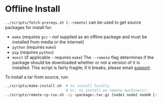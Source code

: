# Offline Install
`../scripts/fetch-prereqs.sh [--remote]` can be used to get source packages for install for:
* `make` (requires `gcc` - *not* supplied as an offline package and must be installed from media or the internet)
* `python` (requires `make`)
* `pip` (requires `python`)
* `monit` (if applicable - requires `make`)
The `--remote` flag determines if the package should be downloaded whether or not a version of it is installed.
This script is fairly fragile; if it breaks, please email [support](support@insightfinder.com).

To install a tar from source, run:
```bash
../scripts/make-install.sh  # to install locally
                            # or, to install on remote machine(s):
../scripts/remote-cp-run.sh -cp <package>.tar.gz [node1 node2 nodeN [-f nodefile list_of_nodes]]
```

